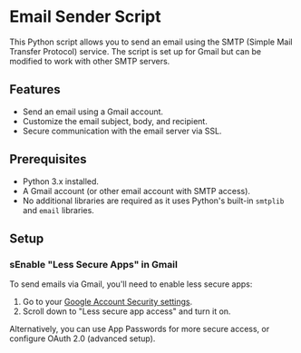 # Email Sender Script

This Python script allows you to send an email using the SMTP (Simple Mail Transfer Protocol) service. The script is set up for Gmail but can be modified to work with other SMTP servers.

## Features

- Send an email using a Gmail account.
- Customize the email subject, body, and recipient.
- Secure communication with the email server via SSL.

## Prerequisites

- Python 3.x installed.
- A Gmail account (or other email account with SMTP access).
- No additional libraries are required as it uses Python's built-in `smtplib` and `email` libraries.

## Setup

### sEnable "Less Secure Apps" in Gmail

To send emails via Gmail, you'll need to enable less secure apps:

1. Go to your [Google Account Security settings](https://myaccount.google.com/security).
2. Scroll down to "Less secure app access" and turn it on.

Alternatively, you can use App Passwords for more secure access, or configure OAuth 2.0 (advanced setup).

